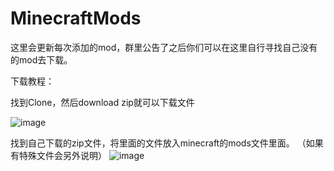 # MinecraftMods

这里会更新每次添加的mod，群里公告了之后你们可以在这里自行寻找自己没有的mod去下载。

下载教程：

找到Clone，然后download zip就可以下载文件

![image](https://user-images.githubusercontent.com/59854478/86614184-9da86780-bf80-11ea-9863-f49c829e2101.png)


找到自己下载的zip文件，将里面的文件放入minecraft的mods文件里面。 （如果有特殊文件会另外说明）
![image](https://user-images.githubusercontent.com/59854478/86614275-bdd82680-bf80-11ea-84b9-6af851ab1564.png)


